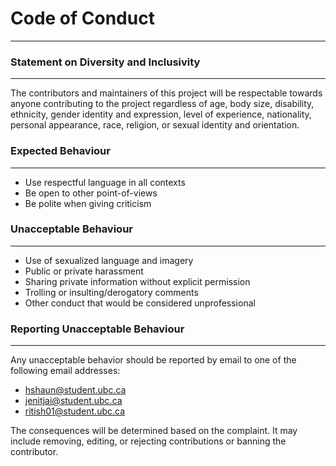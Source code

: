 # Code of Conduct
***
### Statement on Diversity and Inclusivity
***
The contributors and maintainers of this project will be respectable towards anyone contributing to the project regardless of age, body size, disability, ethnicity, gender identity and expression, level of experience, nationality, personal appearance, race, religion, or sexual identity and orientation.

### Expected Behaviour
***
- Use respectful language in all contexts
- Be open to other point-of-views
- Be polite when giving criticism

### Unacceptable Behaviour
***
- Use of sexualized language and imagery
- Public or private harassment 
- Sharing private information without explicit permission
- Trolling or insulting/derogatory comments
- Other conduct that would be considered unprofessional

### Reporting Unacceptable Behaviour
***
Any unacceptable behavior should be reported by email to one of the following email addresses:


- <hshaun@student.ubc.ca>
- <jenitjai@student.ubc.ca>
- <ritish01@student.ubc.ca>

 The consequences will be determined based on the complaint. It may include removing, editing, or rejecting contributions or banning the contributor.